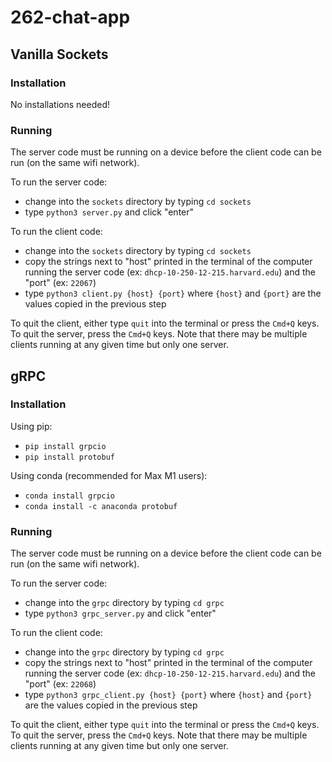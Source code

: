# 262-chat-app
## Vanilla Sockets
### Installation
No installations needed!

### Running
The server code must be running on a device before the client code can be run (on the same wifi network). 

To run the server code:
- change into the `sockets` directory by typing `cd sockets`
- type `python3 server.py` and click "enter"

To run the client code:
- change into the `sockets` directory by typing `cd sockets`
- copy the strings next to "host" printed in the terminal of the computer running the server code (ex: `dhcp-10-250-12-215.harvard.edu`) and the "port" (ex: `22067`)
- type `python3 client.py {host} {port}` where `{host}` and `{port}` are the values copied in the previous step

To quit the client, either type `quit` into the terminal or press the `Cmd+Q` keys. To quit the server, press the `Cmd+Q` keys. Note that there may be multiple clients running at any given time but only one server.

## gRPC
### Installation
Using pip:
- `pip install grpcio`
- `pip install protobuf`

Using conda (recommended for Max M1 users):
- `conda install grpcio`
- `conda install -c anaconda protobuf`

### Running
The server code must be running on a device before the client code can be run (on the same wifi network). 

To run the server code:
- change into the `grpc` directory by typing `cd grpc`
- type `python3 grpc_server.py` and click "enter"

To run the client code:
- change into the `grpc` directory by typing `cd grpc`
- copy the strings next to "host" printed in the terminal of the computer running the server code (ex: `dhcp-10-250-12-215.harvard.edu`) and the "port" (ex: `22068`)
- type `python3 grpc_client.py {host} {port}` where `{host}` and `{port}` are the values copied in the previous step

To quit the client, either type `quit` into the terminal or press the `Cmd+Q` keys. To quit the server, press the `Cmd+Q` keys. Note that there may be multiple clients running at any given time but only one server.